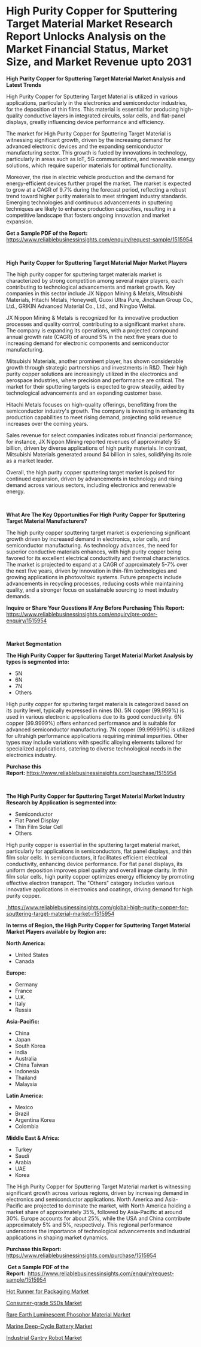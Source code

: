 <p><h1>High Purity Copper for Sputtering Target Material Market Research Report Unlocks Analysis on the Market Financial Status, Market Size, and Market Revenue upto 2031</h1></p><p><strong>High Purity Copper for Sputtering Target Material Market Analysis and Latest Trends</strong></p>
<p><p>High Purity Copper for Sputtering Target Material is utilized in various applications, particularly in the electronics and semiconductor industries, for the deposition of thin films. This material is essential for producing high-quality conductive layers in integrated circuits, solar cells, and flat-panel displays, greatly influencing device performance and efficiency.</p><p>The market for High Purity Copper for Sputtering Target Material is witnessing significant growth, driven by the increasing demand for advanced electronic devices and the expanding semiconductor manufacturing sector. This growth is fueled by innovations in technology, particularly in areas such as IoT, 5G communications, and renewable energy solutions, which require superior materials for optimal functionality.</p><p>Moreover, the rise in electric vehicle production and the demand for energy-efficient devices further propel the market. The market is expected to grow at a CAGR of 9.7% during the forecast period, reflecting a robust trend toward higher purity materials to meet stringent industry standards. Emerging technologies and continuous advancements in sputtering techniques are likely to enhance production capacities, resulting in a competitive landscape that fosters ongoing innovation and market expansion.</p></p>
<p><strong>Get a Sample PDF of the Report:&nbsp;</strong> <a href="https://www.reliablebusinessinsights.com/enquiry/request-sample/1515954?utm_campaign=1686&utm_medium=2&utm_source=Github&utm_content=ia&utm_term=27102024&utm_id=high-purity-copper-for-sputtering-target-material">https://www.reliablebusinessinsights.com/enquiry/request-sample/1515954</a></p>
<p>&nbsp;</p>
<p><strong>High Purity Copper for Sputtering Target Material Major Market Players</strong></p>
<p><p>The high purity copper for sputtering target materials market is characterized by strong competition among several major players, each contributing to technological advancements and market growth. Key companies in this sector include JX Nippon Mining & Metals, Mitsubishi Materials, Hitachi Metals, Honeywell, Guoxi Ultra Pure, Jinchaun Group Co., Ltd., GRIKIN Advanced Material Co., Ltd., and Ningbo Weitai.</p><p>JX Nippon Mining & Metals is recognized for its innovative production processes and quality control, contributing to a significant market share. The company is expanding its operations, with a projected compound annual growth rate (CAGR) of around 5% in the next five years due to increasing demand for electronic components and semiconductor manufacturing.</p><p>Mitsubishi Materials, another prominent player, has shown considerable growth through strategic partnerships and investments in R&D. Their high purity copper solutions are increasingly utilized in the electronics and aerospace industries, where precision and performance are critical. The market for their sputtering targets is expected to grow steadily, aided by technological advancements and an expanding customer base.</p><p>Hitachi Metals focuses on high-quality offerings, benefitting from the semiconductor industry's growth. The company is investing in enhancing its production capabilities to meet rising demand, projecting solid revenue increases over the coming years.</p><p>Sales revenue for select companies indicates robust financial performance; for instance, JX Nippon Mining reported revenues of approximately $5 billion, driven by diverse applications of high purity materials. In contrast, Mitsubishi Materials generated around $4 billion in sales, solidifying its role as a market leader.</p><p>Overall, the high purity copper sputtering target market is poised for continued expansion, driven by advancements in technology and rising demand across various sectors, including electronics and renewable energy.</p></p>
<p>&nbsp;</p>
<p><strong>What Are The Key Opportunities For High Purity Copper for Sputtering Target Material Manufacturers?</strong></p>
<p><p>The high purity copper sputtering target market is experiencing significant growth driven by increased demand in electronics, solar cells, and semiconductor manufacturing. As technology advances, the need for superior conductive materials enhances, with high purity copper being favored for its excellent electrical conductivity and thermal characteristics. The market is projected to expand at a CAGR of approximately 5-7% over the next five years, driven by innovation in thin-film technologies and growing applications in photovoltaic systems. Future prospects include advancements in recycling processes, reducing costs while maintaining quality, and a stronger focus on sustainable sourcing to meet industry demands.</p></p>
<p><strong>Inquire or Share Your Questions If Any Before Purchasing This Report:</strong> <a href="https://www.reliablebusinessinsights.com/enquiry/pre-order-enquiry/1515954?utm_campaign=1686&utm_medium=2&utm_source=Github&utm_content=ia&utm_term=27102024&utm_id=high-purity-copper-for-sputtering-target-material">https://www.reliablebusinessinsights.com/enquiry/pre-order-enquiry/1515954</a></p>
<p>&nbsp;</p>
<p><strong>Market Segmentation</strong></p>
<p><strong>The High Purity Copper for Sputtering Target Material Market Analysis by types is segmented into:</strong></p>
<p><ul><li>5N</li><li>6N</li><li>7N</li><li>Others</li></ul></p>
<p><p>High purity copper for sputtering target materials is categorized based on its purity level, typically expressed in nines (N). 5N copper (99.999%) is used in various electronic applications due to its good conductivity. 6N copper (99.9999%) offers enhanced performance and is suitable for advanced semiconductor manufacturing. 7N copper (99.99999%) is utilized for ultrahigh performance applications requiring minimal impurities. Other types may include variations with specific alloying elements tailored for specialized applications, catering to diverse technological needs in the electronics industry.</p></p>
<p><strong>Purchase this Report:&nbsp;</strong><a href="https://www.reliablebusinessinsights.com/purchase/1515954?utm_campaign=1686&utm_medium=2&utm_source=Github&utm_content=ia&utm_term=27102024&utm_id=high-purity-copper-for-sputtering-target-material">https://www.reliablebusinessinsights.com/purchase/1515954</a></p>
<p>&nbsp;</p>
<p><strong>The High Purity Copper for Sputtering Target Material Market Industry Research by Application is segmented into:</strong></p>
<p><ul><li>Semiconductor</li><li>Flat Panel Display</li><li>Thin Film Solar Cell</li><li>Others</li></ul></p>
<p><p>High purity copper is essential in the sputtering target material market, particularly for applications in semiconductors, flat panel displays, and thin film solar cells. In semiconductors, it facilitates efficient electrical conductivity, enhancing device performance. For flat panel displays, its uniform deposition improves pixel quality and overall image clarity. In thin film solar cells, high purity copper optimizes energy efficiency by promoting effective electron transport. The "Others" category includes various innovative applications in electronics and coatings, driving demand for high purity copper.</p></p>
<p><a href="https://www.reliablebusinessinsights.com/global-high-purity-copper-for-sputtering-target-material-market-r1515954?utm_campaign=1686&utm_medium=2&utm_source=Github&utm_content=ia&utm_term=27102024&utm_id=high-purity-copper-for-sputtering-target-material">&nbsp;https://www.reliablebusinessinsights.com/global-high-purity-copper-for-sputtering-target-material-market-r1515954</a></p>
<p><strong>In terms of Region, the High Purity Copper for Sputtering Target Material Market Players available by Region are:</strong></p>
<p>
    <p> <strong> North America: </strong>
        <ul>
            <li>United States</li>
            <li>Canada</li>
        </ul>
        </p> 
    <p> <strong> Europe: </strong>
        <ul>
            <li>Germany</li>
            <li>France</li>
            <li>U.K.</li>
            <li>Italy</li>
            <li>Russia</li>
        </ul>
        </p> 
    <p> <strong> Asia-Pacific: </strong>
        <ul>
            <li>China</li>
            <li>Japan</li>
            <li>South Korea</li>
            <li>India</li>
            <li>Australia</li>
            <li>China Taiwan</li>
            <li>Indonesia</li>
            <li>Thailand</li>
            <li>Malaysia</li>
        </ul>
        </p> 
    <p> <strong> Latin America: </strong>
        <ul>
            <li>Mexico</li>
            <li>Brazil</li>
            <li>Argentina Korea</li>
            <li>Colombia</li>
        </ul>
        </p> 
    <p> <strong> Middle East & Africa: </strong>
        <ul>
            <li>Turkey</li>
            <li>Saudi</li>
            <li>Arabia</li>
            <li>UAE</li>
            <li>Korea</li>
        </ul>
    </p>
    </p>
<p><p>The High Purity Copper for Sputtering Target Material market is witnessing significant growth across various regions, driven by increasing demand in electronics and semiconductor applications. North America and Asia-Pacific are projected to dominate the market, with North America holding a market share of approximately 35%, followed by Asia-Pacific at around 30%. Europe accounts for about 25%, while the USA and China contribute approximately 5% and 5%, respectively. This regional performance underscores the importance of technological advancements and industrial applications in shaping market dynamics.</p></p>
<p><strong>Purchase this Report: </strong><a href="https://www.reliablebusinessinsights.com/purchase/1515954?utm_campaign=1686&utm_medium=2&utm_source=Github&utm_content=ia&utm_term=27102024&utm_id=high-purity-copper-for-sputtering-target-material">https://www.reliablebusinessinsights.com/purchase/1515954</a></p>
<p>&nbsp;<strong>Get a Sample PDF of the Report:&nbsp;&nbsp;</strong><a href="https://www.reliablebusinessinsights.com/enquiry/request-sample/1515954?utm_campaign=1686&utm_medium=2&utm_source=Github&utm_content=ia&utm_term=27102024&utm_id=high-purity-copper-for-sputtering-target-material">https://www.reliablebusinessinsights.com/enquiry/request-sample/1515954</a></p>
<p><strong></strong></p>
<p><p><a href="https://www.linkedin.com/pulse/consumer-behavior-shifts-hot-runner-packaging-market-demand-fnwuc?utm_campaign=1686&utm_medium=2&utm_source=Github&utm_content=ia&utm_term=27102024&utm_id=high-purity-copper-for-sputtering-target-material">Hot Runner for Packaging Market</a></p><p><a href="https://www.linkedin.com/pulse/consumer-grade-ssds-market-global-regional-analysis-2024-u58ce?trk=public_post_embed_feed-article-content&utm_campaign=1686&utm_medium=2&utm_source=Github&utm_content=ia&utm_term=27102024&utm_id=high-purity-copper-for-sputtering-target-material">Consumer-grade SSDs Market</a></p><p><a href="https://github.com/JudyWalsh475/Market-Research-Report-List-1/blob/main/rare-earth-luminescent-phosphor-material-market.md?utm_campaign=1686&utm_medium=2&utm_source=Github&utm_content=ia&utm_term=27102024&utm_id=high-purity-copper-for-sputtering-target-material">Rare Earth Luminescent Phosphor Material Market</a></p><p><a href="https://www.linkedin.com/pulse/booming-marine-deep-cycle-battery-market-sector-analysis-growth-6mete?utm_campaign=1686&utm_medium=2&utm_source=Github&utm_content=ia&utm_term=27102024&utm_id=high-purity-copper-for-sputtering-target-material">Marine Deep-Cycle Battery Market</a></p><p><a href="https://www.linkedin.com/pulse/industrial-gantry-robot-market-velocity-105-cagr-trajectory-5cbwe?trk=public_post_embed_feed-article-content&utm_campaign=1686&utm_medium=2&utm_source=Github&utm_content=ia&utm_term=27102024&utm_id=high-purity-copper-for-sputtering-target-material">Industrial Gantry Robot Market</a></p></p>